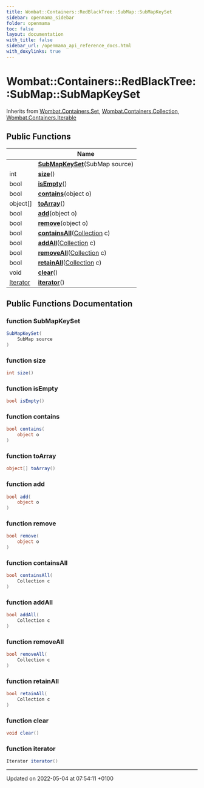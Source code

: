```yaml
---
title: Wombat::Containers::RedBlackTree::SubMap::SubMapKeySet
sidebar: openmama_sidebar
folder: openmama
toc: false
layout: documentation
with_title: false
sidebar_url: /openmama_api_reference_docs.html
with_doxylinks: true
---
```


# Wombat::Containers::RedBlackTree::SubMap::SubMapKeySet





Inherits from [Wombat.Containers.Set](interfaceWombat_1_1Containers_1_1Set.html), [Wombat.Containers.Collection](interfaceWombat_1_1Containers_1_1Collection.html), [Wombat.Containers.Iterable](interfaceWombat_1_1Containers_1_1Iterable.html)

## Public Functions

|                | Name           |
| -------------- | -------------- |
| | **[SubMapKeySet](classWombat_1_1Containers_1_1RedBlackTree_1_1SubMap_1_1SubMapKeySet.html#function-submapkeyset)**(SubMap source) |
| int | **[size](classWombat_1_1Containers_1_1RedBlackTree_1_1SubMap_1_1SubMapKeySet.html#function-size)**() |
| bool | **[isEmpty](classWombat_1_1Containers_1_1RedBlackTree_1_1SubMap_1_1SubMapKeySet.html#function-isempty)**() |
| bool | **[contains](classWombat_1_1Containers_1_1RedBlackTree_1_1SubMap_1_1SubMapKeySet.html#function-contains)**(object o) |
| object[] | **[toArray](classWombat_1_1Containers_1_1RedBlackTree_1_1SubMap_1_1SubMapKeySet.html#function-toarray)**() |
| bool | **[add](classWombat_1_1Containers_1_1RedBlackTree_1_1SubMap_1_1SubMapKeySet.html#function-add)**(object o) |
| bool | **[remove](classWombat_1_1Containers_1_1RedBlackTree_1_1SubMap_1_1SubMapKeySet.html#function-remove)**(object o) |
| bool | **[containsAll](classWombat_1_1Containers_1_1RedBlackTree_1_1SubMap_1_1SubMapKeySet.html#function-containsall)**([Collection](interfaceWombat_1_1Containers_1_1Collection.html) c) |
| bool | **[addAll](classWombat_1_1Containers_1_1RedBlackTree_1_1SubMap_1_1SubMapKeySet.html#function-addall)**([Collection](interfaceWombat_1_1Containers_1_1Collection.html) c) |
| bool | **[removeAll](classWombat_1_1Containers_1_1RedBlackTree_1_1SubMap_1_1SubMapKeySet.html#function-removeall)**([Collection](interfaceWombat_1_1Containers_1_1Collection.html) c) |
| bool | **[retainAll](classWombat_1_1Containers_1_1RedBlackTree_1_1SubMap_1_1SubMapKeySet.html#function-retainall)**([Collection](interfaceWombat_1_1Containers_1_1Collection.html) c) |
| void | **[clear](classWombat_1_1Containers_1_1RedBlackTree_1_1SubMap_1_1SubMapKeySet.html#function-clear)**() |
| [Iterator](interfaceWombat_1_1Containers_1_1Iterator.html) | **[iterator](classWombat_1_1Containers_1_1RedBlackTree_1_1SubMap_1_1SubMapKeySet.html#function-iterator)**() |

## Public Functions Documentation

### function SubMapKeySet

```csharp
SubMapKeySet(
    SubMap source
)
```


### function size

```csharp
int size()
```


### function isEmpty

```csharp
bool isEmpty()
```


### function contains

```csharp
bool contains(
    object o
)
```


### function toArray

```csharp
object[] toArray()
```


### function add

```csharp
bool add(
    object o
)
```


### function remove

```csharp
bool remove(
    object o
)
```


### function containsAll

```csharp
bool containsAll(
    Collection c
)
```


### function addAll

```csharp
bool addAll(
    Collection c
)
```


### function removeAll

```csharp
bool removeAll(
    Collection c
)
```


### function retainAll

```csharp
bool retainAll(
    Collection c
)
```


### function clear

```csharp
void clear()
```


### function iterator

```csharp
Iterator iterator()
```


-------------------------------

Updated on 2022-05-04 at 07:54:11 +0100